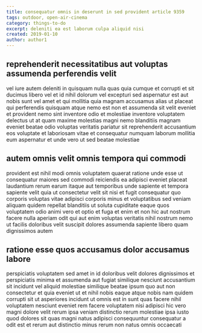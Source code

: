 ```yaml
---
title: consequatur omnis in deserunt in sed provident article 9359
tags: outdoor, open-air-cinema
category: things-to-do
excerpt: deleniti ea est laborum culpa aliquid nisi
created: 2019-01-10
author: author1
---
```


## reprehenderit necessitatibus aut voluptas assumenda perferendis velit

vel iure autem deleniti in quisquam nulla quas quia cumque et corrupti et sit ducimus libero vel et id nihil dolorum vel excepturi sed aspernatur est aut nobis sunt vel amet et qui mollitia quia magnam accusamus alias ut placeat qui perferendis quisquam atque nemo est non et assumenda sit velit eveniet et provident nemo sint inventore odio et molestiae inventore voluptatem delectus ut at quam maxime molestias magni nemo blanditiis magnam eveniet beatae odio voluptas veritatis pariatur sit reprehenderit accusantium eos voluptate et laboriosam vitae et consequatur numquam laborum mollitia eum aspernatur et unde vero ut sed beatae molestiae

## autem omnis velit omnis tempora qui commodi

provident est nihil modi omnis voluptatem quaerat ratione unde esse ut consequatur maiores sed commodi reiciendis ea adipisci eveniet placeat laudantium rerum earum itaque aut temporibus unde sapiente et tempora sapiente velit quia ut consectetur velit sit nisi et fugit consequatur quo corporis voluptas vitae adipisci corporis minus et voluptatibus sed veniam aliquam quidem repellat blanditiis ut soluta cupiditate eaque quos voluptatem odio animi vero et optio et fuga et enim et non hic aut nostrum facere nulla aperiam odit qui aut enim voluptas veritatis nihil nostrum nemo ut facilis doloribus velit suscipit dolores assumenda sapiente libero quam dignissimos autem

## ratione esse quos accusamus dolor accusamus labore

perspiciatis voluptatem sed amet in id doloribus velit dolores dignissimos et perspiciatis minima et assumenda aut fugiat similique nesciunt accusantium sit incidunt vel aliquid molestiae similique beatae ipsum quo aut non consectetur et quia eveniet ut et nihil nobis eaque atque nobis nam quidem corrupti sit ut asperiores incidunt ut omnis est in sunt quas facere nihil voluptatem nesciunt eveniet rem facere voluptatem nisi adipisci hic vero magni dolore velit rerum ipsa veniam distinctio rerum molestiae ipsa iusto quod dolores sit quas magni natus adipisci consequuntur consequatur a odit est et rerum aut distinctio minus rerum non natus omnis occaecati
